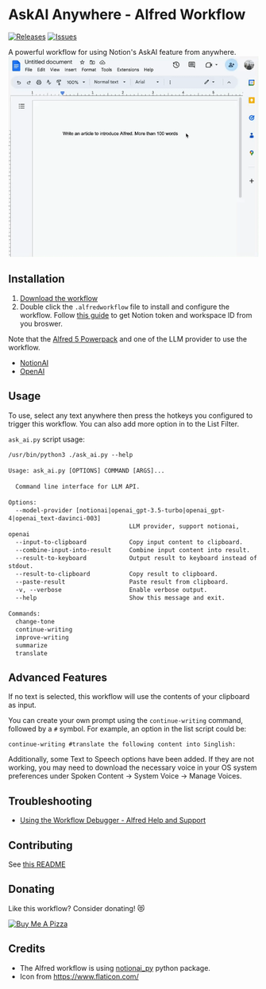 # AskAI Anywhere - Alfred Workflow
[![Releases](https://img.shields.io/github/v/release/kk17/alfred-ask-ai-anywhere-workflow?include_prereleases)](https://github.com/kk17/alfred-ask-ai-anywhere-workflow/releases)
[![Issues](https://img.shields.io/github/issues/kk17/alfred-ask-ai-anywhere-workflow)](https://github.com/kk17/alfred-ask-ai-anywhere-workflow/issues)


A powerful workflow for using Notion's AskAI feature from anywhere.
![](docs/ask-ai-anywhere.gif)


## Installation

1. [Download the workflow](https://github.com/kk17/alfred-ask-ai-anywhere-workflow/releases/latest)
2. Double click the `.alfredworkflow` file to install and configure the workflow. Follow [this guide](https://github.com/Vaayne/notionai-py#get-notion-token-and-workspace-id) to get Notion token and workspace ID from you broswer.

Note that the [Alfred 5 Powerpack](https://www.alfredapp.com/powerpack/) and one of the LLM provider to use the workflow.
- [NotionAI](https://www.notion.so/product/ai)
- [OpenAI](https://platform.openai.com/account/api-keys)

## Usage
To use, select any text anywhere then press the hotkeys you configured to trigger this workflow. 
You can also add more option in to the List Filter.

`ask_ai.py` script usage:
```
/usr/bin/python3 ./ask_ai.py --help

Usage: ask_ai.py [OPTIONS] COMMAND [ARGS]...

  Command line interface for LLM API.

Options:
  --model-provider [notionai|openai_gpt-3.5-turbo|openai_gpt-4|openai_text-davinci-003]
                                  LLM provider, support notionai, openai
  --input-to-clipboard            Copy input content to clipboard.
  --combine-input-into-result     Combine input content into result.
  --result-to-keyboard            Output result to keyboard instead of stdout.
  --result-to-clipboard           Copy result to clipboard.
  --paste-result                  Paste result from clipboard.
  -v, --verbose                   Enable verbose output.
  --help                          Show this message and exit.

Commands:
  change-tone
  continue-writing
  improve-writing
  summarize
  translate
```

## Advanced Features
If no text is selected, this workflow will use the contents of your clipboard as input. 

You can create your own prompt using the `continue-writing` command, followed by a `#` symbol. For example, an option in the list script could be:

```
continue-writing #translate the following content into Singlish:
```

Additionally, some Text to Speech options have been added. If they are not working, you may need to download the necessary voice in your OS system preferences under Spoken Content -> System Voice -> Manage Voices.

## Troubleshooting
- [Using the Workflow Debugger - Alfred Help and Support](https://www.alfredapp.com/help/workflows/advanced/debugger/)


## Contributing

See [this README](CONTRIBUTING.md)


## Donating

Like this workflow? Consider donating! 😻

<a href="https://www.buymeacoffee.com/kk17" target="_blank"><img src="https://cdn.buymeacoffee.com/buttons/v2/default-yellow.png" alt="Buy Me A Pizza" style="height: 60px !important;width: 217px !important;" ></a>


## Credits

- The Alfred workflow is using [notionai_py](https://github.com/Vaayne/notionai-py) python package.
- Icon from https://www.flaticon.com/